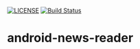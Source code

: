 [![LICENSE](https://img.shields.io/badge/license-MIT-blue.svg)](LICENSE)
[![Build Status](https://github.com/JonForShort/android-news-reader/workflows/Build%20Master/badge.svg)](https://github.com/JonForShort/android-news-reader/actions)

# android-news-reader
